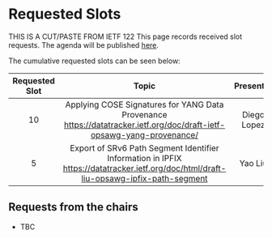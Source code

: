 # Requested Slots

THIS IS A CUT/PASTE FROM IETF 122
This page records received slot requests. The agenda will be published [here](https://github.com/IETF-OPSAWG-WG/IETF-Meetings/blob/main/123/agenda.md).

The cumulative requested slots can be seen below:

| Requested Slot          | Topic              |  Presenter | Cumulative Slots   | In Person?   | Adopted?  | Discussed? | Granted Status|
|:-------------:|:-----------------:|:-----:|:----------------|:--------|:--------|:--------|:--------|
| 10  | Applying COSE Signatures for YANG Data Provenance https://datatracker.ietf.org/doc/draft-ietf-opsawg-yang-provenance/ | Diego Lopez | 10 | Y | Y | N | - |
| 5  | Export of SRv6 Path Segment Identifier Information in IPFIX https://datatracker.ietf.org/doc/html/draft-liu-opsawg-ipfix-path-segment | Yao Liu | 15 | Y | N | N | - |

## Requests from the chairs

* TBC
